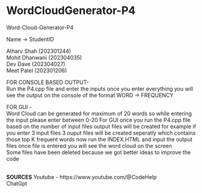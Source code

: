 # WordCloudGenerator-P4
Word-Cloud-Generator-P4

Name -> StudentID <br>

Atharv Shah (202301244) <br>
Mohit Dhanwani (202304035) <br>
Dev Dave (202304027) <br>
Meet Patel (202301206) <br>

FOR CONSOLE BASED OUTPUT- <br>
Run the P4.cpp file and enter the inputs once you enter everything you will see the output on the console of the format WORD -> FREQUENCY

FOR GUI - <br>
Word Cloud can be generated for maximum of 20 words so while entering the input please enter between 0-20
For GUI once you run the P4.cpp file based on the number of input files output files will be created for example if you enter 3 input files 3 ouput files will be created seperatly which contains those top K frequent words now run the INDEX.HTML and input the output files once file is entered you will see the word cloud on the screen
<br>
Some files have been deleted because we got better ideas to improve the code

<br>
<B>SOURCES</B>
Youtube - https://www.youtube.com/@CodeHelp<br>
ChatGpt
<br>

